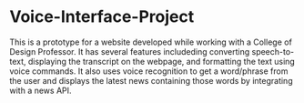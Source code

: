 # Voice-Interface-Project
This is a prototype for a website developed while working with a College of Design Professor.
It has several features includeding converting speech-to-text, displaying the transcript on the webpage, and formatting the text using voice commands. It also uses voice recognition to get a word/phrase from the user and displays the latest news containing those words by integrating with a news API.	

